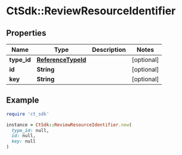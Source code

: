 # CtSdk::ReviewResourceIdentifier

## Properties

| Name | Type | Description | Notes |
| ---- | ---- | ----------- | ----- |
| **type_id** | [**ReferenceTypeId**](ReferenceTypeId.md) |  | [optional] |
| **id** | **String** |  | [optional] |
| **key** | **String** |  | [optional] |

## Example

```ruby
require 'ct_sdk'

instance = CtSdk::ReviewResourceIdentifier.new(
  type_id: null,
  id: null,
  key: null
)
```

